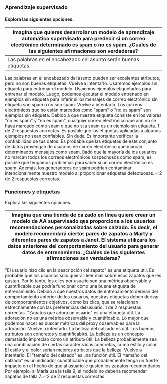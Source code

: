 ### Aprendizaje supervisado
#### Explora las siguientes opciones.

| **Imagina que quieres desarrollar un modelo de aprendizaje automático supervisado para predecir si un correo electrónico determinado es spam o no es spam. ¿Cuáles de las siguientes afirmaciones son verdaderas?** |
|-----------------------------------------------------------------------------------------------------------------------------------------------------------------------------------------------------------------|
| Las palabras en el encabezado del asunto serán buenas etiquetas.                                                                                                                                                |
Las palabras en el encabezado del asunto pueden ser excelentes atributos, pero no son buenas etiquetas.
Vuelve a intentarlo.
Usaremos ejemplos sin etiqueta para entrenar el modelo.
Usaremos ejemplos etiquetados para entrenar el modelo. Luego, podemos ejecutar el modelo entrenado en ejemplos sin etiqueta para inferir si los mensajes de correo electrónico sin etiqueta son spam o no son spam.
Vuelve a intentarlo.
Los correos electrónicos que no están marcados como "spam" o "no es spam" son ejemplos sin etiqueta.
Debido a que nuestra etiqueta consiste en los valores "no es spam" y "no es spam", cualquier correo electrónico que aún no se haya marcado como spam o que no sea spam es un ejemplo sin etiqueta.
1 de 2 respuestas correctas.
Es posible que las etiquetas aplicadas a algunos ejemplos no sean confiables.
Sin duda. Es importante verificar la confiabilidad de tus datos. Es probable que las etiquetas de este conjunto de datos provengan de usuarios de correo electrónico que marcan determinados mensajes como spam. Dado que la mayoría de los usuarios no marcan todos los correos electrónicos sospechosos como spam, es posible que tengamos problemas para saber si un correo electrónico es spam. Además, los generadores de spam podrían contaminar intencionalmente nuestro modelo al proporcionar etiquetas defectuosas.
✅2 de 2 respuestas correctas.

### Funciones y etiquetas
Explora las siguientes opciones.

|**Imagina que una tienda de calzado en línea quiere crear un modelo de AA supervisado que proporcione a los usuarios recomendaciones personalizadas sobre calzado. Es decir, el modelo recomendará ciertos pares de zapatos a Marty y diferentes pares de zapatos a Janet. El sistema utilizará los datos anteriores del comportamiento del usuario para generar datos de entrenamiento. ¿Cuáles de las siguientes afirmaciones son verdaderas?** |
|-----------------------------------------------------------------------------------------------------------------------------------------------------------------------------------------------------------------------------------------------------------------------------------------------------------------------------------------------------------------------------------------------------------------------------------------------|
"El usuario hizo clic en la descripción del zapato" es una etiqueta útil.
Es probable que los usuarios solo quieran leer más sobre esos zapatos que les gustan. Por lo tanto, los clics por usuario son una métrica observable y cuantificable que podría funcionar como una buena etiqueta de entrenamiento. Debido a que nuestros datos de entrenamiento derivan del comportamiento anterior de los usuarios, nuestras etiquetas deben derivar de comportamientos objetivos, como los clics, que se relacionan estrechamente con las preferencias del usuario.
1 de 2 respuestas correctas.
"Zapatos que adora un usuario" es una etiqueta útil.
La adoración no es una métrica observable y cuantificable. Lo mejor que podemos hacer es buscar métricas del proxy observables para la adoración.
Vuelve a intentarlo.
La belleza del calzado es útil.
Los buenos atributos son concretos y cuantificables. La belleza es un concepto demasiado impreciso como un atributo útil. La belleza probablemente sea una combinación de ciertas características concretas, como estilo y color. El estilo y el color serían mejores atributos que la belleza.
Vuelve a intentarlo.
El "tamaño del calzado" es una función útil.
El “tamaño del calzado” es un indicador cuantificable que probablemente tenga un fuerte impacto en el hecho de que al usuario le gusten los zapatos recomendados. Por ejemplo, si María usa la talla 9, el modelo no debería recomendar zapatos de talla 7.
✅2 de 2 respuestas correctas.
